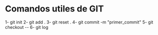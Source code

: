 # Comandos utiles de GIT
1- git init
2- git add .
3- git reset .
4- git commit -m "primer_commit"
5- git checkout --
6- git log